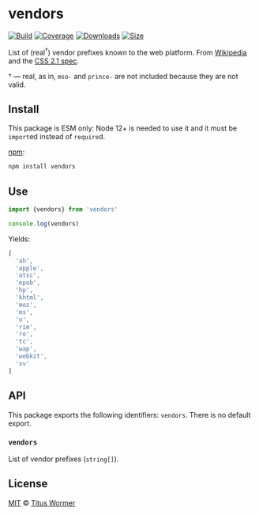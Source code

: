 # vendors

[![Build][build-badge]][build]
[![Coverage][coverage-badge]][coverage]
[![Downloads][downloads-badge]][downloads]
[![Size][size-badge]][size]

<!--lint disable no-html-->

List of (real<sup>†</sup>) vendor prefixes known to the web platform.
From [Wikipedia][wiki] and the [CSS 2.1 spec][spec].

† — real, as in, `mso-` and `prince-` are not included because they are
not valid.

## Install

This package is ESM only: Node 12+ is needed to use it and it must be `import`ed
instead of `require`d.

[npm][]:

```sh
npm install vendors
```

## Use

```js
import {vendors} from 'vendors'

console.log(vendors)
```

Yields:

```js
[
  'ah',
  'apple',
  'atsc',
  'epub',
  'hp',
  'khtml',
  'moz',
  'ms',
  'o',
  'rim',
  'ro',
  'tc',
  'wap',
  'webkit',
  'xv'
]
```

## API

This package exports the following identifiers: `vendors`.
There is no default export.

### `vendors`

List of vendor prefixes (`string[]`).

## License

[MIT][license] © [Titus Wormer][author]

<!-- Definitions -->

[build-badge]: https://github.com/wooorm/vendors/workflows/main/badge.svg

[build]: https://github.com/wooorm/vendors/actions

[coverage-badge]: https://img.shields.io/codecov/c/github/wooorm/vendors.svg

[coverage]: https://codecov.io/github/wooorm/vendors

[downloads-badge]: https://img.shields.io/npm/dm/vendors.svg

[downloads]: https://www.npmjs.com/package/vendors

[size-badge]: https://img.shields.io/bundlephobia/minzip/vendors.svg

[size]: https://bundlephobia.com/result?p=vendors

[npm]: https://docs.npmjs.com/cli/install

[license]: license

[author]: https://wooorm.com

[wiki]: https://en.wikipedia.org/wiki/CSS_hack#Browser_prefixes

[spec]: https://www.w3.org/TR/CSS21/syndata.html#vendor-keyword-history
